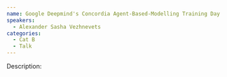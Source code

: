 ```yaml
---
name: Google Deepmind's Concordia Agent-Based-Modelling Training Day
speakers:
  - Alexander Sasha Vezhnevets
categories:
  - Cat B
  - Talk
---
```


Description:
